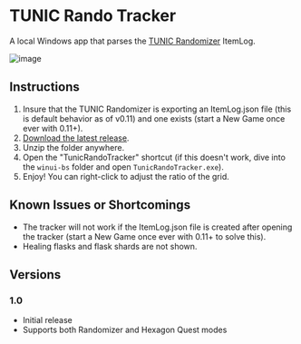 # TUNIC Rando Tracker

A local Windows app that parses the [TUNIC Randomizer](https://github.com/silent-destroyer/tunic-randomizer) ItemLog.

![image](https://github.com/radicoon/tunic-rando-tracker/assets/131428651/cfc42a6f-ddc4-47e6-b90b-f4698faab3b3)

## Instructions

1. Insure that the TUNIC Randomizer is exporting an ItemLog.json file (this is default behavior as of v0.11) and one exists (start a New Game once ever with 0.11+).
1. [Download the latest release](https://github.com/radicoon/tunic-rando-tracker/releases).
1. Unzip the folder anywhere.
1. Open the "TunicRandoTracker" shortcut (if this doesn't work, dive into the `winui-bs` folder and open `TunicRandoTracker.exe`).
1. Enjoy! You can right-click to adjust the ratio of the grid.

## Known Issues or Shortcomings

* The tracker will not work if the ItemLog.json file is created after opening the tracker (start a New Game once ever with 0.11+ to solve this).
* Healing flasks and flask shards are not shown.

## Versions

### 1.0

- Initial release
- Supports both Randomizer and Hexagon Quest modes